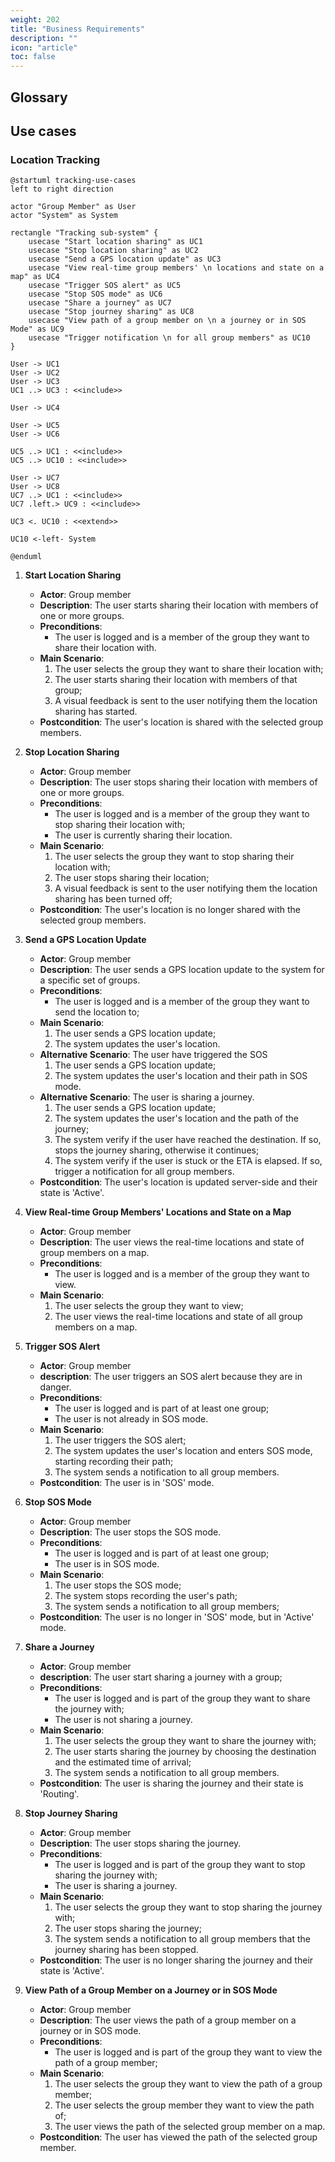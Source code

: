 ```yaml
---
weight: 202
title: "Business Requirements"
description: ""
icon: "article"
toc: false
---
```


## Glossary

## Use cases

### Location Tracking

```plantuml
@startuml tracking-use-cases
left to right direction

actor "Group Member" as User
actor "System" as System

rectangle "Tracking sub-system" {
    usecase "Start location sharing" as UC1
    usecase "Stop location sharing" as UC2
    usecase "Send a GPS location update" as UC3
    usecase "View real-time group members' \n locations and state on a map" as UC4
    usecase "Trigger SOS alert" as UC5
    usecase "Stop SOS mode" as UC6
    usecase "Share a journey" as UC7
    usecase "Stop journey sharing" as UC8
    usecase "View path of a group member on \n a journey or in SOS Mode" as UC9
    usecase "Trigger notification \n for all group members" as UC10
}

User -> UC1
User -> UC2
User -> UC3
UC1 ..> UC3 : <<include>>

User -> UC4

User -> UC5
User -> UC6

UC5 ..> UC1 : <<include>>
UC5 ..> UC10 : <<include>>

User -> UC7
User -> UC8
UC7 ..> UC1 : <<include>>
UC7 .left.> UC9 : <<include>>

UC3 <. UC10 : <<extend>>

UC10 <-left- System

@enduml
```

1. **Start Location Sharing**

   - **Actor**: Group member
   - **Description**: The user starts sharing their location with members of one or more groups.
   - **Preconditions**:
     - The user is logged and is a member of the group they want to share their location with.
   - **Main Scenario**:
     1. The user selects the group they want to share their location with;
     2. The user starts sharing their location with members of that group;
     3. A visual feedback is sent to the user notifying them the location sharing has started.
   - **Postcondition**: The user's location is shared with the selected group members.

2. **Stop Location Sharing**

    - **Actor**: Group member
    - **Description**: The user stops sharing their location with members of one or more groups.
    - **Preconditions**:
      - The user is logged and is a member of the group they want to stop sharing their location with;
      - The user is currently sharing their location.
    - **Main Scenario**:
      1. The user selects the group they want to stop sharing their location with;
      2. The user stops sharing their location;
      3. A visual feedback is sent to the user notifying them the location sharing has been turned off;
    - **Postcondition**: The user's location is no longer shared with the selected group members.

3. **Send a GPS Location Update**

    - **Actor**: Group member
    - **Description**: The user sends a GPS location update to the system for a specific set of groups.
    - **Preconditions**:
      - The user is logged and is a member of the group they want to send the location to;
    - **Main Scenario**:
      1. The user sends a GPS location update;
      2. The system updates the user's location.
    - **Alternative Scenario**: The user have triggered the SOS
      1. The user sends a GPS location update;
      2. The system updates the user's location and their path in SOS mode.
    - **Alternative Scenario**: The user is sharing a journey.
      1. The user sends a GPS location update;
      2. The system updates the user's location and the path of the journey;
      3. The system verify if the user have reached the destination. If so, stops the journey sharing, otherwise it continues;
      4. The system verify if the user is stuck or the ETA is elapsed. If so, trigger a notification for all group members.
    - **Postcondition**: The user's location is updated server-side and their state is 'Active'.

4. **View Real-time Group Members' Locations and State on a Map**

    - **Actor**: Group member
    - **Description**: The user views the real-time locations and state of group members on a map.
    - **Preconditions**: 
      - The user is logged and is a member of the group they want to view.
    - **Main Scenario**:
      1. The user selects the group they want to view;
      2. The user views the real-time locations and state of all group members on a map.

5. **Trigger SOS Alert**

    - **Actor**: Group member
    - **description**: The user triggers an SOS alert because they are in danger.
    - **Preconditions**:
      - The user is logged and is part of at least one group;
      - The user is not already in SOS mode.
    - **Main Scenario**:
      1. The user triggers the SOS alert;
      2. The system updates the user's location and enters SOS mode, starting recording their path;
      3. The system sends a notification to all group members.
    - **Postcondition**: The user is in 'SOS' mode.

6. **Stop SOS Mode**

    - **Actor**: Group member
    - **Description**: The user stops the SOS mode.
    - **Preconditions**:
      - The user is logged and is part of at least one group;
      - The user is in SOS mode.
    - **Main Scenario**:
      1. The user stops the SOS mode;
      2. The system stops recording the user's path;
      3. The system sends a notification to all group members;
    - **Postcondition**: The user is no longer in 'SOS' mode, but in 'Active' mode.

7. **Share a Journey**

    - **Actor**: Group member
    - **description**: The user start sharing a journey with a group;
    - **Preconditions**:
      - The user is logged and is part of the group they want to share the journey with;
      - The user is not sharing a journey.
    - **Main Scenario**:
      1. The user selects the group they want to share the journey with;
      2. The user starts sharing the journey by choosing the destination and the estimated time of arrival;
      3. The system sends a notification to all group members.
    - **Postcondition**: The user is sharing the journey and their state is 'Routing'.

8. **Stop Journey Sharing**

    - **Actor**: Group member
    - **Description**: The user stops sharing the journey.
    - **Preconditions**:
      - The user is logged and is part of the group they want to stop sharing the journey with;
      - The user is sharing a journey.
    - **Main Scenario**:
      1. The user selects the group they want to stop sharing the journey with;
      2. The user stops sharing the journey;
      3. The system sends a notification to all group members that the journey sharing has been stopped.
    - **Postcondition**: The user is no longer sharing the journey and their state is 'Active'.

9. **View Path of a Group Member on a Journey or in SOS Mode**

    - **Actor**: Group member
    - **Description**: The user views the path of a group member on a journey or in SOS mode.
    - **Preconditions**:
      - The user is logged and is part of the group they want to view the path of a group member;
    - **Main Scenario**:
      1. The user selects the group they want to view the path of a group member;
      2. The user selects the group member they want to view the path of;
      3. The user views the path of the selected group member on a map.
    - **Postcondition**: The user has viewed the path of the selected group member.
